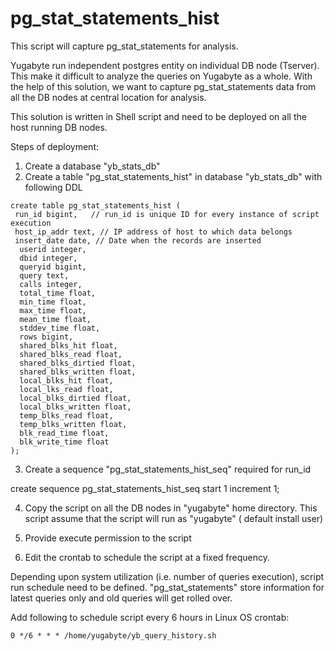 # pg_stat_statements_hist

This script will capture pg_stat_statements for analysis. 

Yugabyte run independent postgres entity on individual DB node (Tserver). This make it difficult to analyze the queries on Yugabyte as a whole. With the help of this solution, we want to capture pg_stat_statements data from all the DB nodes at central location for analysis.

This solution is written in Shell script and need to be deployed on all the host running DB nodes. 

Steps of deployment:
1) Create a database "yb_stats_db" 
2) Create a table "pg_stat_statements_hist" in database "yb_stats_db" with following DDL
```
create table pg_stat_statements_hist (
 run_id bigint,   // run_id is unique ID for every instance of script execution
 host_ip_addr text, // IP address of host to which data belongs
 insert_date date, // Date when the records are inserted 
  userid integer,
  dbid integer,
  queryid bigint,
  query text,
  calls integer,
  total_time float,
  min_time float,
  max_time float,
  mean_time float,
  stddev_time float,
  rows bigint,
  shared_blks_hit float,
  shared_blks_read float,
  shared_blks_dirtied float,
  shared_blks_written float,
  local_blks_hit float,
  local_lks_read float,
  local_blks_dirtied float,
  local_blks_written float,
  temp_blks_read float,
  temp_blks_written float,
  blk_read_time float,
  blk_write_time float
);
```
3) Create a sequence "pg_stat_statements_hist_seq" required for run_id 

create sequence pg_stat_statements_hist_seq start 1 increment 1;

4) Copy the script on all the DB nodes in "yugabyte" home directory. This script assume that the script will run as "yugabyte" ( default install user)

5) Provide execute permission to the script

6) Edit the crontab to schedule the script at a fixed frequency. 

Depending upon system utilization (i.e. number of queries execution), script run schedule need to be defined. "pg_stat_statements" store information for latest queries only and old queries will get rolled over. 

Add following to schedule script every 6 hours in Linux OS crontab:
```
0 */6 * * * /home/yugabyte/yb_query_history.sh
```
